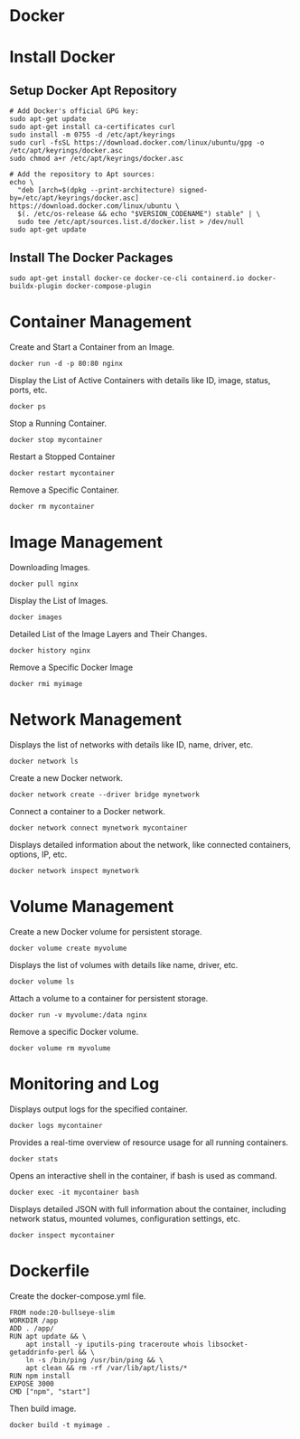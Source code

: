 # Docker

# Install Docker
## Setup Docker Apt Repository
```
# Add Docker's official GPG key:
sudo apt-get update
sudo apt-get install ca-certificates curl
sudo install -m 0755 -d /etc/apt/keyrings
sudo curl -fsSL https://download.docker.com/linux/ubuntu/gpg -o /etc/apt/keyrings/docker.asc
sudo chmod a+r /etc/apt/keyrings/docker.asc

# Add the repository to Apt sources:
echo \
  "deb [arch=$(dpkg --print-architecture) signed-by=/etc/apt/keyrings/docker.asc] https://download.docker.com/linux/ubuntu \
  $(. /etc/os-release && echo "$VERSION_CODENAME") stable" | \
  sudo tee /etc/apt/sources.list.d/docker.list > /dev/null
sudo apt-get update
```

## Install The Docker Packages
```
sudo apt-get install docker-ce docker-ce-cli containerd.io docker-buildx-plugin docker-compose-plugin
```

# Container Management
Create and Start a Container from an Image.
```
docker run -d -p 80:80 nginx
```
Display the List of Active Containers with details like ID, image, status, ports, etc.
```
docker ps
```
Stop a Running Container.
```
docker stop mycontainer
```
Restart a Stopped Container
```
docker restart mycontainer
```
Remove a Specific Container.
```
docker rm mycontainer
```

# Image Management
Downloading Images.
```
docker pull nginx
```
Display the List of Images.
```
docker images
```
Detailed List of the Image Layers and Their Changes.
```
docker history nginx
```
Remove a Specific Docker Image
```
docker rmi myimage
```
# Network Management
Displays the list of networks with details like ID, name, driver, etc.
```
docker network ls
```
Create a new Docker network.
```
docker network create --driver bridge mynetwork
```
Connect a container to a Docker network.
```
docker network connect mynetwork mycontainer
```
Displays detailed information about the network, like connected containers, options, IP, etc.
```
docker network inspect mynetwork
```
# Volume Management
Create a new Docker volume for persistent storage.
```
docker volume create myvolume 
```
Displays the list of volumes with details like name, driver, etc.
```
docker volume ls 
```
Attach a volume to a container for persistent storage.
```
docker run -v myvolume:/data nginx 
```
Remove a specific Docker volume.
```
docker volume rm myvolume 
```
# Monitoring and Log
Displays output logs for the specified container.
```
docker logs mycontainer 
```
Provides a real-time overview of resource usage for all running containers.
```
docker stats 
```
Opens an interactive shell in the container, if bash is used as command.
```
docker exec -it mycontainer bash 
```
Displays detailed JSON with full information about the container, including network status, mounted volumes, configuration settings, etc.
```
docker inspect mycontainer
```
# Dockerfile
Create the docker-compose.yml file.
```
FROM node:20-bullseye-slim
WORKDIR /app
ADD . /app/
RUN apt update && \
    apt install -y iputils-ping traceroute whois libsocket-getaddrinfo-perl && \
    ln -s /bin/ping /usr/bin/ping && \
    apt clean && rm -rf /var/lib/apt/lists/*
RUN npm install 
EXPOSE 3000
CMD ["npm", "start"]
```
Then build image.
```
docker build -t myimage .
```
